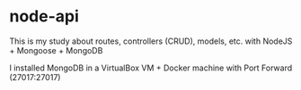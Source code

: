 # node-api 

This is my study about routes, controllers (CRUD), models, etc. with NodeJS + Mongoose + MongoDB

I installed MongoDB in a VirtualBox VM + Docker machine with Port Forward (27017:27017)
